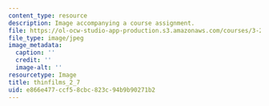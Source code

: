 ```yaml
---
content_type: resource
description: Image accompanying a course assignment.
file: https://ol-ocw-studio-app-production.s3.amazonaws.com/courses/3-22-mechanical-behavior-of-materials-spring-2008/e866e477ccf58cbc823c94b9b90271b2_thinfilms_2_7.jpg
file_type: image/jpeg
image_metadata:
  caption: ''
  credit: ''
  image-alt: ''
resourcetype: Image
title: thinfilms_2_7
uid: e866e477-ccf5-8cbc-823c-94b9b90271b2
---
```

